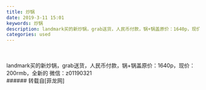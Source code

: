 ```yaml
---
title: 炒锅
date: 2019-3-11 15:01
keywords: 炒锅
description: landmark买的新炒锅，grab送货，人民币付款，锅+锅盖原价：1640p，现价：200rmb，全新的 微信：z01190321
categories: used
---
```

<td class="t_f" id="postmessage_3202408">

<br/>
<br/>
landmark买的新炒锅，grab送货，人民币付款，锅+锅盖原价：1640p，现价：200rmb，全新的 微信：z01190321<br/>
</td>
###### 转载自[菲龙网]